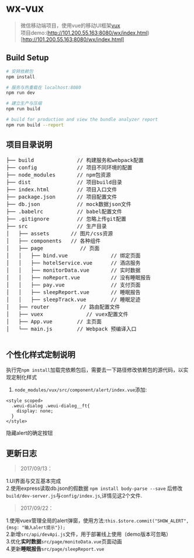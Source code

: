 # wx-vux

> 微信移动端项目，使用vue的移动UI框架[vux](https://vux.li/)  
> 项目demo:(http://101.200.55.163:8080/wx/index.html)[http://101.200.55.163:8080/wx/index.html]

## Build Setup

``` bash
# 安转依赖包
npm install

# 服务与热重载在 localhost:8080
npm run dev

# 建立生产与压缩
npm run build

# build for production and view the bundle analyzer report
npm run build --report
```

## 项目目录说明
<pre>
├── build              // 构建服务和webpack配置
├── config             // 项目不同环境的配置
├── node_modules       // npm包资源 
├── dist               // 项目build目录
├── index.html         // 项目入口文件
├── package.json       // 项目配置文件
├── db.json            // mock数据json文件
├── .babelrc           // babel配置文件
├── .gitignore         // 忽略上传git配置
├── src                // 生产目录
│   ├── assets       // 图片/css资源
│   ├── components   // 各种组件
│   ├── page	        // 页面
│   │   ├── bind.vue              // 绑定页面
│   │   ├── hotelService.vue      // 酒店服务           
│   │   ├── monitorData.vue       // 实时数据
│   │   ├── noReport.vue          // 没有睡眠报告
│   │   ├── pay.vue               // 支付页面
│   │   ├── sleepReport.vue       // 睡眠报告
│   │   ├── sleepTrack.vue        // 睡眠足迹
│   ├── router	        // 路由配置文件
│   ├── vuex	       	  // vuex配置文件
│   ├── App.vue        // 主页面 
│   └── main.js        // Webpack 预编译入口

</pre>

## 个性化样式定制说明
执行完`npm install`加载完依赖包后，需要去一下路径修改依赖包的源代码，以实现定制化样式
1.  `node_modules/vux/src/component/alert/index.vue`添加:  
```
<style scoped>
  .weui-dialog .weui-dialog__ft{
    display: none;
  }
</style>
```
隐藏alert的确定按钮

## 更新日志
> 2017/09/13：  

   1.UI界面与交互基本完成  
   2.使用express读取db.json的假数据
     `npm install body-parse --save` 后修改`build/dev-server.js`与`config/index.js`,详情见这2个文件.

> 2017/09/22：
  
  1.使用vuex管理全局的alert弹窗，使用方法:`this.$store.commit("SHOW_ALERT", {msg: "输入alert提示"});`  
  2.新增`src/api/devApi.js`文件，用于部署线上使用（demo版本可忽略）  
  3.优化**实时数据**`src/page/monitoData.vue`页面动画  
  4.更新**睡眠报告**`src/page/sleepReport.vue`  
